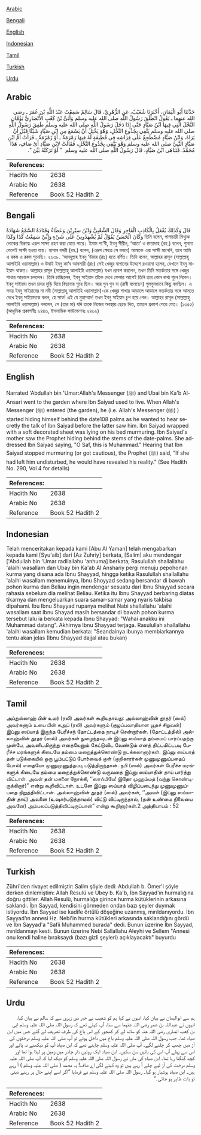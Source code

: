 [Arabic](#arabic)

[Bengali](#bengali)

[English](#english)

[Indonesian](#indonesian)

[Tamil](#tamil)

[Turkish](#turkish)

[Urdu](#urdu)

## Arabic


<div dir="rtl" lang="ar" style={{fontSize:'larger',backgroundColor:'#f8f9fa',padding:20}}>
حَدَّثَنَا أَبُو الْيَمَانِ، أَخْبَرَنَا شُعَيْبٌ، عَنِ الزُّهْرِيِّ، قَالَ سَالِمٌ سَمِعْتُ عَبْدَ اللَّهِ بْنَ عُمَرَ ـ رضى الله عنهما ـ يَقُولُ انْطَلَقَ رَسُولُ اللَّهِ صلى الله عليه وسلم وَأُبَىُّ بْنُ كَعْبٍ الأَنْصَارِيُّ يَؤُمَّانِ النَّخْلَ الَّتِي فِيهَا ابْنُ صَيَّادٍ حَتَّى إِذَا دَخَلَ رَسُولُ اللَّهِ صلى الله عليه وسلم طَفِقَ رَسُولُ اللَّهِ صلى الله عليه وسلم يَتَّقِي بِجُذُوعِ النَّخْلِ، وَهْوَ يَخْتِلُ أَنْ يَسْمَعَ مِنِ ابْنِ صَيَّادٍ شَيْئًا قَبْلَ أَنْ يَرَاهُ، وَابْنُ صَيَّادٍ مُضْطَجِعٌ عَلَى فِرَاشِهِ فِي قَطِيفَةٍ لَهُ فِيهَا رَمْرَمَةٌ ـ أَوْ زَمْزَمَةٌ ـ فَرَأَتْ أُمُّ ابْنِ صَيَّادٍ النَّبِيَّ صلى الله عليه وسلم وَهْوَ يَتَّقِي بِجُذُوعِ النَّخْلِ، فَقَالَتْ لاِبْنِ صَيَّادِ أَىْ صَافِ، هَذَا مُحَمَّدٌ‏.‏ فَتَنَاهَى ابْنُ صَيَّادٍ، قَالَ رَسُولُ اللَّهِ صلى الله عليه وسلم ‏ "‏ لَوْ تَرَكَتْهُ بَيَّنَ ‏"‏‏.‏
</div>
<div style={{backgroundColor:'#f8f9fa',padding:20, marginBottom: 10}}><table> <thead> <tr> <th>References:</th> <th></th> </tr> </thead> <tbody><tr><td>Hadith No</td><td>2638</td></tr><tr><td>Arabic No</td><td>2638</td></tr><tr><td>Reference</td><td>Book 52 Hadith 2</td></tr></tbody></table></div>

## Bengali


<div dir="ltr" lang="bn" style={{fontSize:'larger',backgroundColor:'#f8f9fa',padding:20}}>
قَالَ وَكَذَلِكَ يُفْعَلُ بِالْكَاذِبِ الْفَاجِرِ وَقَالَ الشَّعْبِيُّ وَابْنُ سِيْرِيْنَ وَعَطَاءٌ وَقَتَادَةُ السَّمْعُ شَهَادَةٌ وَكَانَ الْحَسَنُ يَقُوْلُ لَمْ يُشْهِدُونِيْ عَلَى شَيْءٍ وَإِنِّيْ سَمِعْتُ كَذَا وَكَذَا তিনি বলেন, পাপাচারী মিথ্যুক লোকের বিরুদ্ধে এরূপ সাক্ষ্য গ্রহণ করা যেতে পারে। ইমাম শা’বী, ইবনু সীরীন, ‘আতা’ ও ক্বাতাদাহ (রহ.) বলেন, শুনতে পেলেই সাক্ষী হওয়া যায়। হাসান বসরী (রহ.) বলেন, (এরূপ ক্ষেত্রে সে বলবে) আমাকে এরা সাক্ষী মানেনি, তবে আমি এ রকম এ রকম শুনেছি। ২৬৩৮. ‘আবদুল্লাহ ইবনু ‘উমার (রাঃ) হতে বর্ণিত। তিনি বলেন, আল্লাহর রাসূল (সাল্লাল্লাহু আলাইহি ওয়াসাল্লাম) ও উবাই ইবনু কা‘ব আনসারী (রাঃ) সেই খেজুর বাগানের উদ্দেশে রওয়ানা হলেন, যেখানে ইবনু সাইয়াদ থাকত। আল্লাহর রাসূল (সাল্লাল্লাহু আলাইহি ওয়াসাল্লাম) যখন প্রবেশ করলেন, তখন তিনি সতর্কতার সঙ্গে খেজুর শাখার আড়ালে চললেন। তিনি চাচ্ছিলেন, ইবনু সাইয়াদ তাঁকে দেখে ফেলার আগেই তিনি তার কোন কথা শুনে নিবেন। ইবনু সাইয়াদ তখন চাদর মুড়ি দিয়ে বিছানায় শুয়ে ছিল। আর গুন গুন বা (রাবী বলেছেন) গুমগুমভাবে কিছু বলছিল। এ সময় ইবনু সাইয়াদের মা নবী (সাল্লাল্লাহু আলাইহি ওয়াসাল্লাম)-কে খেজুর শাখার আড়ালে আড়ালে সতর্কতার সঙ্গে আসতে দেখে ইবনু সাইয়াদকে বলল, হে সাফ! এই যে মুহাম্মাদ! তখন ইবনু সাইয়াদ চুপ হয়ে গেল। আল্লাহর রাসূল (সাল্লাল্লাহু আলাইহি ওয়াসাল্লাম) বললেন, সে (তার মা) যদি তাকে নিজের অবস্থায় ছেড়ে দিত, তাহলে প্রকাশ পেয়ে যেত। (১৩৫৫) (আধুনিক প্রকাশনীঃ ২৪৪৬, ইসলামিক ফাউন্ডেশনঃ ২৪৬২)
</div>
<div style={{backgroundColor:'#f8f9fa',padding:20, marginBottom: 10}}><table> <thead> <tr> <th>References:</th> <th></th> </tr> </thead> <tbody><tr><td>Hadith No</td><td>2638</td></tr><tr><td>Arabic No</td><td>2638</td></tr><tr><td>Reference</td><td>Book 52 Hadith 2</td></tr></tbody></table></div>

## English


<div dir="ltr" lang="en" style={{fontSize:'larger',backgroundColor:'#f8f9fa',padding:20}}>
Narrated 'Abdullah bin 'Umar:Allah's Messenger (ﷺ) and Ubai bin Ka'b Al-Ansari went to the garden where Ibn Saiyad used to live. When Allah's Messenger (ﷺ) entered (the garden), he (i.e. Allah's Messenger (ﷺ) ) started hiding himself behind the date108 palms as he wanted to hear secretly the talk of Ibn Saiyad before the latter saw him. Ibn Saiyad wrapped with a soft decorated sheet was lying on his bed murmuring. Ibn Saiyad's mother saw the Prophet hiding behind the stems of the date-palms. She addressed Ibn Saiyad saying, "O Saf, this is Muhammad." Hearing that Ibn Saiyad stopped murmuring (or got cautious), the Prophet (ﷺ) said, "If she had left him undisturbed, he would have revealed his reality." (See Hadith No. 290, Vol 4 for details)
</div>
<div style={{backgroundColor:'#f8f9fa',padding:20, marginBottom: 10}}><table> <thead> <tr> <th>References:</th> <th></th> </tr> </thead> <tbody><tr><td>Hadith No</td><td>2638</td></tr><tr><td>Arabic No</td><td>2638</td></tr><tr><td>Reference</td><td>Book 52 Hadith 2</td></tr></tbody></table></div>

## Indonesian


<div dir="ltr" lang="id" style={{fontSize:'larger',backgroundColor:'#f8f9fa',padding:20}}>
Telah menceritakan kepada kami [Abu Al Yaman] telah mengabarkan kepada kami [Syu'aib] dari [Az Zuhriy] berkata, [Salim] aku mendengar ['Abdullah bin 'Umar radliallahu 'anhuma] berkata; Rasulullah shallallahu 'alaihi wasallam dan Ubay bin Ka'ab Al Anshariy pergi menuju pepohonan kurma yang disana ada Ibnu Shayyad, hingga ketika Rasulullah shallallahu 'alaihi wasallam menemuinya, Ibnu Shoyyad sedang bersandar di bawah pohon kurma dan Beliau ingin mendengar sesuatu dari Ibnu Shayyad secara rahasia sebelum dia melihat Beliau. Ketika itu Ibnu Shayyad berbaring diatas tikarnya dan mengeluarkan suara samar-samar yang nyaris takbisa dipahami. Ibu Ibnu Shayyad rupanya melihat Nabi shallallahu 'alaihi wasallam saat Ibnu Shayad masih bersandar di bawah pohon kurma tersebut lalu ia berkata kepada Ibnu Shayyad: "Wahai anakku ini Muhammad datang". Akhirnya Ibnu Shayyad terjaga. Rasulullah shallallahu 'alaihi wasallam kemudian berkata: "Seandainya ibunya membiarkannya tentu akan jelas (Ibnu Shayyad dajjal atau bukan)
</div>
<div style={{backgroundColor:'#f8f9fa',padding:20, marginBottom: 10}}><table> <thead> <tr> <th>References:</th> <th></th> </tr> </thead> <tbody><tr><td>Hadith No</td><td>2638</td></tr><tr><td>Arabic No</td><td>2638</td></tr><tr><td>Reference</td><td>Book 52 Hadith 2</td></tr></tbody></table></div>

## Tamil


<div dir="ltr" lang="ta" style={{fontSize:'larger',backgroundColor:'#f8f9fa',padding:20}}>
அப்துல்லாஹ் பின் உமர் (ரலி) அவர்கள் கூறியதாவது: அல்லாஹ்வின் தூதர் (ஸல்) அவர்களும் உபை பின் கஅப் (ரலி) அவர்களும் (குழப்பவாதியான யூதச் சிறுவன்) இப்னு ஸய்யாத் இருந்த பேரீச்சந் தோட்டத்தை நாடிச் சென்றார்கள். (தோட்டத்தில்) அல்லாஹ்வின் தூதர் (ஸல்) அவர்கள் நுழைந்தவுடன் இப்னு ஸய்யாத் தம்மைப் பார்ப்பதற்கு முன்பே, அவனிடமிருந்து எதையேனும் கேட்டுவிட வேண்டும் எனத் திட்டமிட்டபடி பேரீச்ச மரங்களுக் கிடையே தம்மை மறைத்துக்கொண்டு நடக்கலானார்கள். இப்னு ஸய்யாத் தன் படுக்கையில் ஒரு பூம்பட்டுப் போர்வைக் குள் (குறிகாரர்கள் முணுமுணுப்பதைப் போல்) எதையோ முணுமுணுத்தபடி படுத்திருந்தான். நபி (ஸல்) அவர்கள் பேரீச்ச மரங்களுக் கிடையே தம்மை மறைத்துக்கொண்டு வருவதை இப்னு ஸய்யாதின் தாய் பார்த்து விட்டாள். அவள் தன் மகனை நோக்கி, ‘‘ஸாஃபியே! இதோ முஹம்மத் (வந்து கொண்டிருக்கிறார்)” என்று கூறிவிட்டாள். உடனே இப்னு ஸய்யாத் விழிப்படைந்து முணுமுணுப்பதை நிறுத்திவிட்டான். அல்லாஹ்வின் தூதர் (ஸல்) அவர்கள், ‘‘அவள் (இப்னு ஸய்யாதின் தாய்) அவனை (உஷார்படுத்தாமல்) விட்டு விட்டிருந்தால், (தன் உண்மை நிலையை அவனே) அம்பலப்படுத்திவிட்டிருப்பான்” என்று கூறினார்கள்.2 அத்தியாயம் : 52
</div>
<div style={{backgroundColor:'#f8f9fa',padding:20, marginBottom: 10}}><table> <thead> <tr> <th>References:</th> <th></th> </tr> </thead> <tbody><tr><td>Hadith No</td><td>2638</td></tr><tr><td>Arabic No</td><td>2638</td></tr><tr><td>Reference</td><td>Book 52 Hadith 2</td></tr></tbody></table></div>

## Turkish


<div dir="ltr" lang="tr" style={{fontSize:'larger',backgroundColor:'#f8f9fa',padding:20}}>
Zühri'den rivayet edilmiştir: Salim şöyle dedi: Abdullah b. Ömer'i şöyle derken dinlemiştim: Allah Resulü ve Ubey b. Ka'b, İbn Sayyad'ın hurmalığına doğru gittiler. Allah Resulü, hurmalığa girince hurma kütüklerinin arkasına saklandı. İbn Sayyad, kendisini görmeden ondan bazı şeyler duymak istiyordu. İbn Sayyad ise kadife örtülü döşeğine uzanmış, mırıldanıyordu. İbn Sayyad'ın annesi Hz. Nebi'in hurma kütükleri arkasında saklandığını gördü ve İbn Sayyad'a "Safii Muhammed burada" dedi. Bunun üzerine İbn Sayyad, mırıldanmayı kesti. Bunun üzerine Nebi Sallallahu Aleyhi ve Sellem "Annesi onu kendi haline bıraksaydı (bazı gizli şeyleri) açıklayacaktı" buyurdu
</div>
<div style={{backgroundColor:'#f8f9fa',padding:20, marginBottom: 10}}><table> <thead> <tr> <th>References:</th> <th></th> </tr> </thead> <tbody><tr><td>Hadith No</td><td>2638</td></tr><tr><td>Arabic No</td><td>2638</td></tr><tr><td>Reference</td><td>Book 52 Hadith 2</td></tr></tbody></table></div>

## Urdu


<div dir="rtl" lang="ur" style={{fontSize:'larger',backgroundColor:'#f8f9fa',padding:20}}>
ہم سے ابوالیمان نے بیان کیا، انہوں نے کہا ہم کو شعیب نے خبر دی زہری سے کہ سالم نے بیان کیا، انہوں نے عبداللہ بن عمر رضی اللہ عنہما سے سنا، آپ کہتے تھے کہ رسول اللہ صلی اللہ علیہ وسلم ابی بن کعب انصاری رضی اللہ عنہ کو ساتھ لے کر کھجور کے اس باغ کی طرف تشریف لے گئے جس میں ابن صیاد تھا۔ جب رسول اللہ صلی اللہ علیہ وسلم باغ میں داخل ہوئے تو آپ صلی اللہ علیہ وسلم درختوں کی آڑ میں چھپ کر چلنے لگے۔ آپ صلی اللہ علیہ وسلم چاہتے تھے کہ ابن صیاد آپ کو دیکھنے نہ پائے اور اس سے پہلے آپ اس کی باتیں سن سکیں۔ ابن صیاد ایک روئیں دار چادر میں زمین پر لیٹا ہوا تھا اور کچھ گنگنا رہا تھا۔ ابن صیاد کی ماں نے رسول اللہ صلی اللہ علیہ وسلم کو دیکھ لیا کہ آپ صلی اللہ علیہ وسلم درخت کی آڑ لیے چلے آ رہے ہیں تو وہ کہنے لگی اے صاف! یہ محمد ( صلی اللہ علیہ وسلم ) آ رہے ہیں۔ ابن صیاد ہوشیار ہو گیا۔ رسول اللہ صلی اللہ علیہ وسلم نے فرمایا ”اگر اسے اپنے حال پر رہنے دیتی تو بات ظاہر ہو جاتی۔“
</div>
<div style={{backgroundColor:'#f8f9fa',padding:20, marginBottom: 10}}><table> <thead> <tr> <th>References:</th> <th></th> </tr> </thead> <tbody><tr><td>Hadith No</td><td>2638</td></tr><tr><td>Arabic No</td><td>2638</td></tr><tr><td>Reference</td><td>Book 52 Hadith 2</td></tr></tbody></table></div>